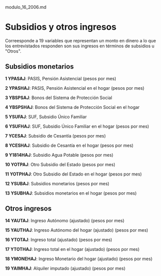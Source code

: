 modulo_16_2006.md

# Subsidios y otros ingresos

Correesponde a 19 variables que representan un monto en dinero a lo que los entrevistados responden son sus ingresos en términos de subsidios u "Otros".

## Subsidios monetarios

**1 YPASAJ**: PASIS,  Pensión  Asistencial  (pesos  por  mes)

**2 YPASHAJ**:    PASIS,  Pensión  Asistencial  en  el  hogar  (pesos  por  mes)

**3 YBSPSAJ**:        Bonos  del  Sistema  de  Protección  Social

**4 YBSPSHAJ**:        Bonos  del  Sistema  de  Protección  Social  en  el  hogar

**5 YSUFAJ**:               SUF,   Subsidio   Único   Familiar

**6 YSUFHAJ**:        SUF,  Subsidio  Único  Familiar  en  el  hogar  (pesos  por  mes)

**7 YCESAJ**:          Subsidio  de  Cesantía    (pesos  por  mes)

**8 YCESHAJ**:        Subsidio  de  Cesantía  en  el  hogar    (pesos  por  mes)

**9 Y1814HAJ**:      Subsidio  Agua  Potable  (pesos  por  mes)

**10 YOTPAJ**:                Otro Subsidio del Estado (pesos por mes)

**11 YOTPHAJ**:               Otro Subsidio del Estado en el hogar (pesos por mes)

**12 YSUBAJ**:          Subsidios  monetarios    (pesos  por  mes)

**13 YSUBHAJ**:        Subsidios  monetarios  en  el  hogar    (pesos  por  mes)

## Otros ingresos

**14 YAUTAJ**:          Ingreso  Autónomo  (ajustado)  (pesos  por  mes)

**15 YAUTHAJ**:        Ingreso  Autónomo  del  hogar  (ajustado)  (pesos  por  mes)

**16 YTOTAJ**:          Ingreso  total  (ajustado)  (pesos  por  mes)

**17 YTOTHAJ**:        Ingreso  total  en  el  hogar  (ajustado)  (pesos  por  mes)

**18 YMONEHAJ**:      Ingreso  Monetario  del  hogar  (ajustado)  (pesos  por  mes)

**19 YAIMHAJ**:        Alquiler  imputado  (ajustado)  (pesos  por  mes)
